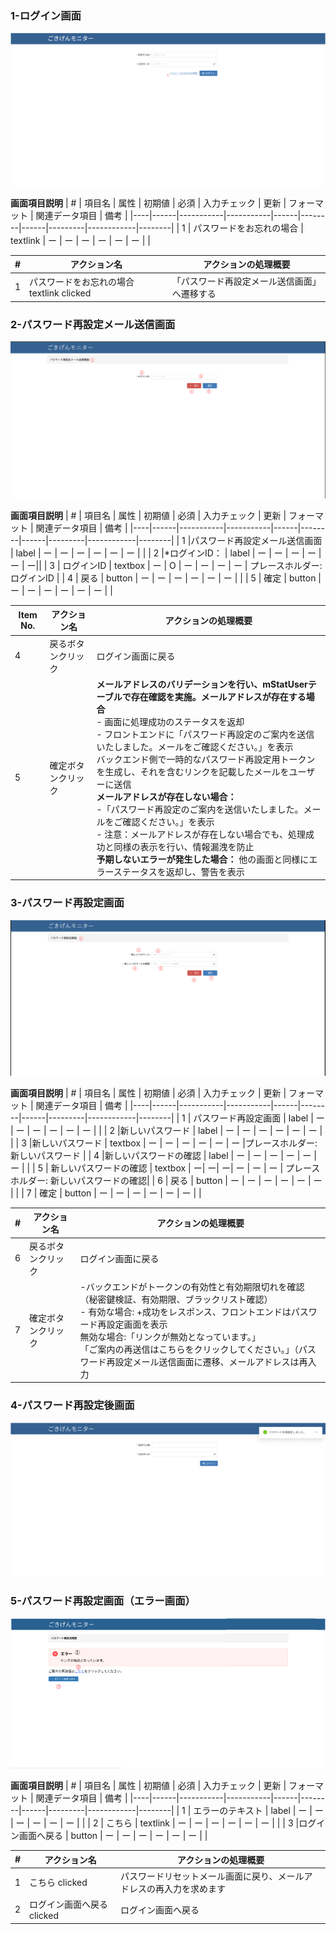 ### 1-ログイン画面

<kbd><img src="./image-1753416231660.png" alt="パスワード再設定画面" /></kbd>


**画面項目説明**
| #  | 項目名               | 属性      | 初期値   | 必須 | 入力チェック | 更新 | フォーマット | 関連データ項目     | 備考  |
|----|------|-----------|-----------|------|--------|------|---------|------------|--------|
| 1  | パスワードをお忘れの場合   | textlink | ー    | ー    | ー             | ー    | ー            | ー      | |

| # | アクション名                         | アクションの処理概要 |
|---|--------------------------------------|------------------------|
|1 |パスワードをお忘れの場合 textlink clicked| 「パスワード再設定メール送信画面」へ遷移する|



### 2-パスワード再設定メール送信画面

<kbd><img src="./image-1753424889771.png" alt="パスワード再設定画面" /></kbd>

**画面項目説明**
| #  | 項目名               | 属性      | 初期値   | 必須 | 入力チェック | 更新 | フォーマット | 関連データ項目     | 備考  |
|----|------|-----------|-----------|------|--------|------|---------|------------|--------|
| 1  |パスワード再設定メール送信画面    | label | ー    | ー    | ー             | ー    | ー            | ー      | |
| 2  |*ログインID：   | label | ー    | ー    | ー             | ー    | ー            | ー||
| 3  | ログインID  | textbox | ー    | O    | ー             | ー    | ー   | ー | プレースホルダー: ログインID |
| 4  | 戻る  | button | ー    | ー    | ー             | ー    | ー            | ー      | |
| 5  | 確定  | button | ー    | ー    | ー             | ー    | ー            | ー      | |


|Item No.| アクション名                         | アクションの処理概要 |
|---|--------------------------------------|------------------------|
|4 | 戻るボタンクリック| ログイン画面に戻る |
|5 | 確定ボタンクリック| **メールアドレスのバリデーションを行い、mStatUserテーブルで存在確認を実施。メールアドレスが存在する場合** <br>-  画面に処理成功のステータスを返却<br>- フロントエンドに「パスワード再設定のご案内を送信いたしました。メールをご確認ください。」を表示<br>バックエンド側で一時的なパスワード再設定用トークンを生成し、それを含むリンクを記載したメールをユーザーに送信<br>**メールアドレスが存在しない場合：**<br>-「パスワード再設定のご案内を送信いたしました。メールをご確認ください。」を表示<br>- 注意：メールアドレスが存在しない場合でも、処理成功と同様の表示を行い、情報漏洩を防止<br>**予期しないエラーが発生した場合：** 他の画面と同様にエラーステータスを返却し、警告を表示 |


### 3-パスワード再設定画面

<kbd><img src="./image-1753425814177.png" alt="パスワード再設定画面" /></kbd>


**画面項目説明**
| #  | 項目名               | 属性      | 初期値   | 必須 | 入力チェック | 更新 | フォーマット | 関連データ項目     | 備考  |
|----|------|-----------|-----------|------|--------|------|---------|------------|--------|
| 1  | パスワード再設定画面   | label | ー    | ー    | ー             | ー    | ー            | ー      | |
| 2  |新しいパスワード   | label | ー    | ー    | ー             | ー    | ー            | ー      | |
| 3  |新しいパスワード  | textbox | ー    | ー    | ー    | ー    | ー  | ー      |プレースホルダー: 新しいパスワード |
| 4  |新しいパスワードの確認   | label | ー    | ー    | ー             | ー    | ー            | ー      | |
| 5  | 新しいパスワードの確認  | textbox | ー| ー| ー| ー    | ー  | ー      | プレースホルダー: 新しいパスワードの確認|
| 6 |  戻る | button | ー    | ー    | ー             | ー    | ー            | ー      | |
| 7  | 確定  | button | ー    | ー    | ー             | ー    | ー            | ー      | |


| # | アクション名                         | アクションの処理概要 |
|---|--------------------------------------|------------------------|
|6 | 戻るボタンクリック| ログイン画面に戻る |
|7 | 確定ボタンクリック|-バックエンドがトークンの有効性と有効期限切れを確認（秘密鍵検証、有効期限、ブラックリスト確認）<br/>- 有効な場合: +成功をレスポンス、フロントエンドはパスワード再設定画面を表示 <br/> 無効な場合:「リンクが無効となっています。」<br/> 「ご案内の再送信はこちらをクリックしてください。」（パスワード再設定メール送信画面に遷移、メールアドレスは再入力 |


### 4-パスワード再設定後画面

<kbd><img src="./image-1753266244024.png" alt="パスワード再設定画面" /><kbd>


### 5-パスワード再設定画面（エラー画面）

<kbd><img src="./image-1753428457279.png" alt="パスワード再設定画面" /><kbd>

**画面項目説明**
| #  | 項目名               | 属性      | 初期値   | 必須 | 入力チェック | 更新 | フォーマット | 関連データ項目     | 備考  |
|----|------|-----------|-----------|------|--------|------|---------|------------|--------|
| 1  | エラーのテキスト   | label | ー    | ー    | ー             | ー    | ー            | ー      | |
| 2  | こちら  | textlink | ー    | ー    | ー             | ー    | ー            | ー      | |
| 3  |ログイン画面へ戻る | button | ー    | ー    | ー             | ー    | ー            | ー      | |

| # | アクション名                         | アクションの処理概要 |
|---|--------------------------------------|------------------------|
|1 | こちら clicked|パスワードリセットメール画面に戻り、メールアドレスの再入力を求めます|
|2 | ログイン画面へ戻る clicked|ログイン画面へ戻る|
